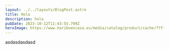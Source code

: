 ```yaml
---
layout: ../../layouts/BlogPost.astro
title: Hola
description: hola
pubDate: 2023-10-12T11:43:55.799Z
heroImage: https://www.hariboencasa.es/media/catalog/product/cache/f7f144860b163c6b6f075760a728b81b/1/0/103973.webp
---
```

a﻿sdasdasdasd